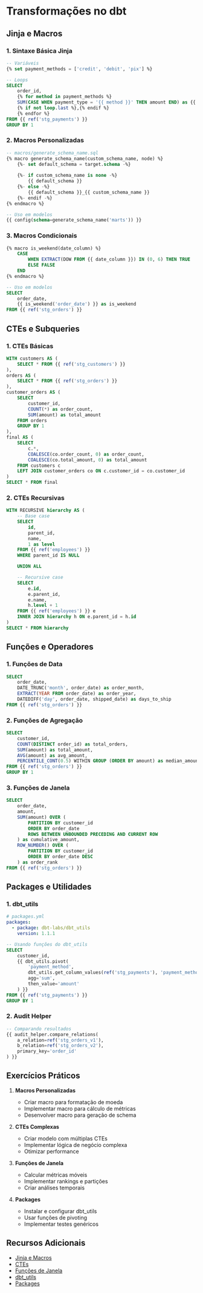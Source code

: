 # Transformações no dbt

## Jinja e Macros

### 1. Sintaxe Básica Jinja
```sql
-- Variáveis
{% set payment_methods = ['credit', 'debit', 'pix'] %}

-- Loops
SELECT 
    order_id,
    {% for method in payment_methods %}
    SUM(CASE WHEN payment_type = '{{ method }}' THEN amount END) as {{ method }}_amount
    {% if not loop.last %},{% endif %}
    {% endfor %}
FROM {{ ref('stg_payments') }}
GROUP BY 1
```

### 2. Macros Personalizadas
```sql
-- macros/generate_schema_name.sql
{% macro generate_schema_name(custom_schema_name, node) %}
    {%- set default_schema = target.schema -%}
    
    {%- if custom_schema_name is none -%}
        {{ default_schema }}
    {%- else -%}
        {{ default_schema }}_{{ custom_schema_name }}
    {%- endif -%}
{% endmacro %}

-- Uso em modelos
{{ config(schema=generate_schema_name('marts')) }}
```

### 3. Macros Condicionais
```sql
{% macro is_weekend(date_column) %}
    CASE
        WHEN EXTRACT(DOW FROM {{ date_column }}) IN (0, 6) THEN TRUE
        ELSE FALSE
    END
{% endmacro %}

-- Uso em modelos
SELECT 
    order_date,
    {{ is_weekend('order_date') }} as is_weekend
FROM {{ ref('stg_orders') }}
```

## CTEs e Subqueries

### 1. CTEs Básicas
```sql
WITH customers AS (
    SELECT * FROM {{ ref('stg_customers') }}
),
orders AS (
    SELECT * FROM {{ ref('stg_orders') }}
),
customer_orders AS (
    SELECT 
        customer_id,
        COUNT(*) as order_count,
        SUM(amount) as total_amount
    FROM orders
    GROUP BY 1
),
final AS (
    SELECT 
        c.*,
        COALESCE(co.order_count, 0) as order_count,
        COALESCE(co.total_amount, 0) as total_amount
    FROM customers c
    LEFT JOIN customer_orders co ON c.customer_id = co.customer_id
)
SELECT * FROM final
```

### 2. CTEs Recursivas
```sql
WITH RECURSIVE hierarchy AS (
    -- Base case
    SELECT 
        id,
        parent_id,
        name,
        1 as level
    FROM {{ ref('employees') }}
    WHERE parent_id IS NULL

    UNION ALL

    -- Recursive case
    SELECT 
        e.id,
        e.parent_id,
        e.name,
        h.level + 1
    FROM {{ ref('employees') }} e
    INNER JOIN hierarchy h ON e.parent_id = h.id
)
SELECT * FROM hierarchy
```

## Funções e Operadores

### 1. Funções de Data
```sql
SELECT 
    order_date,
    DATE_TRUNC('month', order_date) as order_month,
    EXTRACT(YEAR FROM order_date) as order_year,
    DATEDIFF('day', order_date, shipped_date) as days_to_ship
FROM {{ ref('stg_orders') }}
```

### 2. Funções de Agregação
```sql
SELECT 
    customer_id,
    COUNT(DISTINCT order_id) as total_orders,
    SUM(amount) as total_amount,
    AVG(amount) as avg_amount,
    PERCENTILE_CONT(0.5) WITHIN GROUP (ORDER BY amount) as median_amount
FROM {{ ref('stg_orders') }}
GROUP BY 1
```

### 3. Funções de Janela
```sql
SELECT 
    order_date,
    amount,
    SUM(amount) OVER (
        PARTITION BY customer_id 
        ORDER BY order_date
        ROWS BETWEEN UNBOUNDED PRECEDING AND CURRENT ROW
    ) as cumulative_amount,
    ROW_NUMBER() OVER (
        PARTITION BY customer_id 
        ORDER BY order_date DESC
    ) as order_rank
FROM {{ ref('stg_orders') }}
```

## Packages e Utilidades

### 1. dbt_utils
```yaml
# packages.yml
packages:
  - package: dbt-labs/dbt_utils
    version: 1.1.1
```

```sql
-- Usando funções do dbt_utils
SELECT 
    customer_id,
    {{ dbt_utils.pivot(
        'payment_method',
        dbt_utils.get_column_values(ref('stg_payments'), 'payment_method'),
        agg='sum',
        then_value='amount'
    ) }}
FROM {{ ref('stg_payments') }}
GROUP BY 1
```

### 2. Audit Helper
```sql
-- Comparando resultados
{{ audit_helper.compare_relations(
    a_relation=ref('stg_orders_v1'),
    b_relation=ref('stg_orders_v2'),
    primary_key='order_id'
) }}
```

## Exercícios Práticos

1. **Macros Personalizadas**
   - Criar macro para formatação de moeda
   - Implementar macro para cálculo de métricas
   - Desenvolver macro para geração de schema

2. **CTEs Complexas**
   - Criar modelo com múltiplas CTEs
   - Implementar lógica de negócio complexa
   - Otimizar performance

3. **Funções de Janela**
   - Calcular métricas móveis
   - Implementar rankings e partições
   - Criar análises temporais

4. **Packages**
   - Instalar e configurar dbt_utils
   - Usar funções de pivoting
   - Implementar testes genéricos

## Recursos Adicionais

- [Jinja e Macros](https://docs.getdbt.com/docs/build/jinja-macros)
- [CTEs](https://docs.getdbt.com/docs/build/sql-performance)
- [Funções de Janela](https://docs.getdbt.com/blog/sql-window-functions)
- [dbt_utils](https://github.com/dbt-labs/dbt-utils)
- [Packages](https://hub.getdbt.com) 